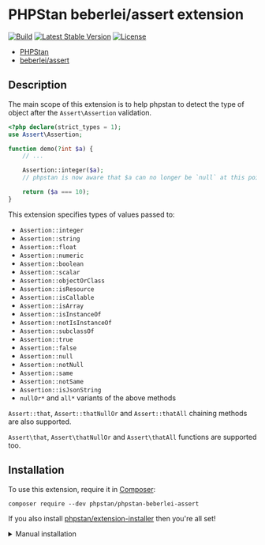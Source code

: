 # PHPStan beberlei/assert extension

[![Build](https://github.com/phpstan/phpstan-beberlei-assert/workflows/Build/badge.svg)](https://github.com/phpstan/phpstan-beberlei-assert/actions)
[![Latest Stable Version](https://poser.pugx.org/phpstan/phpstan-beberlei-assert/v/stable)](https://packagist.org/packages/phpstan/phpstan-beberlei-assert)
[![License](https://poser.pugx.org/phpstan/phpstan-beberlei-assert/license)](https://packagist.org/packages/phpstan/phpstan-beberlei-assert)

* [PHPStan](https://phpstan.org/)
* [beberlei/assert](https://github.com/beberlei/assert)

## Description

The main scope of this extension is to help phpstan to detect the type of object after the `Assert\Assertion` validation.

```php
<?php declare(strict_types = 1);
use Assert\Assertion;

function demo(?int $a) {
	// ...

	Assertion::integer($a);
	// phpstan is now aware that $a can no longer be `null` at this point

	return ($a === 10);
}
```

This extension specifies types of values passed to:

* `Assertion::integer`
* `Assertion::string`
* `Assertion::float`
* `Assertion::numeric`
* `Assertion::boolean`
* `Assertion::scalar`
* `Assertion::objectOrClass`
* `Assertion::isResource`
* `Assertion::isCallable`
* `Assertion::isArray`
* `Assertion::isInstanceOf`
* `Assertion::notIsInstanceOf`
* `Assertion::subclassOf`
* `Assertion::true`
* `Assertion::false`
* `Assertion::null`
* `Assertion::notNull`
* `Assertion::same`
* `Assertion::notSame`
* `Assertion::isJsonString`
* `nullOr*` and `all*` variants of the above methods

`Assert::that`, `Assert::thatNullOr` and `Assert::thatAll` chaining methods are also supported.

`Assert\that`, `Assert\thatNullOr` and `Assert\thatAll` functions are supported too.


## Installation

To use this extension, require it in [Composer](https://getcomposer.org/):

```
composer require --dev phpstan/phpstan-beberlei-assert
```

If you also install [phpstan/extension-installer](https://github.com/phpstan/extension-installer) then you're all set!

<details>
  <summary>Manual installation</summary>

If you don't want to use `phpstan/extension-installer`, include extension.neon in your project's PHPStan config:

```
includes:
    - vendor/phpstan/phpstan-beberlei-assert/extension.neon
```
</details>
